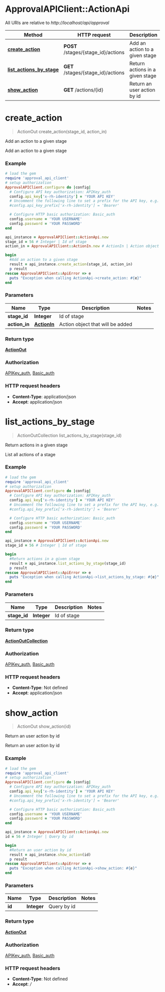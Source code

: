 # ApprovalAPIClient::ActionApi

All URIs are relative to *http://localhost/api/approval*

Method | HTTP request | Description
------------- | ------------- | -------------
[**create_action**](ActionApi.md#create_action) | **POST** /stages/{stage_id}/actions | Add an action to a given stage
[**list_actions_by_stage**](ActionApi.md#list_actions_by_stage) | **GET** /stages/{stage_id}/actions | Return actions in a given stage
[**show_action**](ActionApi.md#show_action) | **GET** /actions/{id} | Return an user action by id


# **create_action**
> ActionOut create_action(stage_id, action_in)

Add an action to a given stage

Add an action to a given stage

### Example
```ruby
# load the gem
require 'approval_api_client'
# setup authorization
ApprovalAPIClient.configure do |config|
  # Configure API key authorization: APIKey_auth
  config.api_key['x-rh-identity'] = 'YOUR API KEY'
  # Uncomment the following line to set a prefix for the API key, e.g. 'Bearer' (defaults to nil)
  #config.api_key_prefix['x-rh-identity'] = 'Bearer'

  # Configure HTTP basic authorization: Basic_auth
  config.username = 'YOUR USERNAME'
  config.password = 'YOUR PASSWORD'
end

api_instance = ApprovalAPIClient::ActionApi.new
stage_id = 56 # Integer | Id of stage
action_in = ApprovalAPIClient::ActionIn.new # ActionIn | Action object that will be added

begin
  #Add an action to a given stage
  result = api_instance.create_action(stage_id, action_in)
  p result
rescue ApprovalAPIClient::ApiError => e
  puts "Exception when calling ActionApi->create_action: #{e}"
end
```

### Parameters

Name | Type | Description  | Notes
------------- | ------------- | ------------- | -------------
 **stage_id** | **Integer**| Id of stage | 
 **action_in** | [**ActionIn**](ActionIn.md)| Action object that will be added | 

### Return type

[**ActionOut**](ActionOut.md)

### Authorization

[APIKey_auth](../README.md#APIKey_auth), [Basic_auth](../README.md#Basic_auth)

### HTTP request headers

 - **Content-Type**: application/json
 - **Accept**: application/json



# **list_actions_by_stage**
> ActionOutCollection list_actions_by_stage(stage_id)

Return actions in a given stage

List all actions of a stage

### Example
```ruby
# load the gem
require 'approval_api_client'
# setup authorization
ApprovalAPIClient.configure do |config|
  # Configure API key authorization: APIKey_auth
  config.api_key['x-rh-identity'] = 'YOUR API KEY'
  # Uncomment the following line to set a prefix for the API key, e.g. 'Bearer' (defaults to nil)
  #config.api_key_prefix['x-rh-identity'] = 'Bearer'

  # Configure HTTP basic authorization: Basic_auth
  config.username = 'YOUR USERNAME'
  config.password = 'YOUR PASSWORD'
end

api_instance = ApprovalAPIClient::ActionApi.new
stage_id = 56 # Integer | Id of stage

begin
  #Return actions in a given stage
  result = api_instance.list_actions_by_stage(stage_id)
  p result
rescue ApprovalAPIClient::ApiError => e
  puts "Exception when calling ActionApi->list_actions_by_stage: #{e}"
end
```

### Parameters

Name | Type | Description  | Notes
------------- | ------------- | ------------- | -------------
 **stage_id** | **Integer**| Id of stage | 

### Return type

[**ActionOutCollection**](ActionOutCollection.md)

### Authorization

[APIKey_auth](../README.md#APIKey_auth), [Basic_auth](../README.md#Basic_auth)

### HTTP request headers

 - **Content-Type**: Not defined
 - **Accept**: application/json



# **show_action**
> ActionOut show_action(id)

Return an user action by id

Return an user action by id

### Example
```ruby
# load the gem
require 'approval_api_client'
# setup authorization
ApprovalAPIClient.configure do |config|
  # Configure API key authorization: APIKey_auth
  config.api_key['x-rh-identity'] = 'YOUR API KEY'
  # Uncomment the following line to set a prefix for the API key, e.g. 'Bearer' (defaults to nil)
  #config.api_key_prefix['x-rh-identity'] = 'Bearer'

  # Configure HTTP basic authorization: Basic_auth
  config.username = 'YOUR USERNAME'
  config.password = 'YOUR PASSWORD'
end

api_instance = ApprovalAPIClient::ActionApi.new
id = 56 # Integer | Query by id

begin
  #Return an user action by id
  result = api_instance.show_action(id)
  p result
rescue ApprovalAPIClient::ApiError => e
  puts "Exception when calling ActionApi->show_action: #{e}"
end
```

### Parameters

Name | Type | Description  | Notes
------------- | ------------- | ------------- | -------------
 **id** | **Integer**| Query by id | 

### Return type

[**ActionOut**](ActionOut.md)

### Authorization

[APIKey_auth](../README.md#APIKey_auth), [Basic_auth](../README.md#Basic_auth)

### HTTP request headers

 - **Content-Type**: Not defined
 - **Accept**: */*



